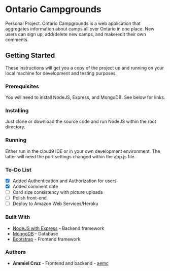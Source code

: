 # Ontario Campgrounds
Personal Project. Ontario Campgrounds is a web application that aggregates information about camps all over Ontario in one place. New users can sign up, add/delete new camps, and make/edit their own comments.

## Getting Started
These instructions will get you a copy of the project up and running on your local machine for development and testing purposes.

### Prerequisites
You will need to install NodeJS, Express, and MongoDB. See below for links.

### Installing
Just clone or download the source code and run NodeJS within the root directory.

### Running
Either run in the cloud9 IDE or in your own development environment. The latter will need the port settings changed within the app.js file.

### To-Do List
- [x] Added Authentication and Authorization for users
- [x] Added comment date
- [ ] Card size consistency with picture uploads
- [ ] Polish front-end
- [ ] Deploy to Amazon Web Services/Heroku

### Built With
* [NodeJS with Express](https://expressjs.com/) - Backend framework
* [MongoDB](https://www.mongodb.com/) - Database
* [Bootstrap](https://getbootstrap.com/) - Frontend framework

### Authors
* **Ammiel Cruz** - Frontend and backend - [aemc](https://github.com/aemc)